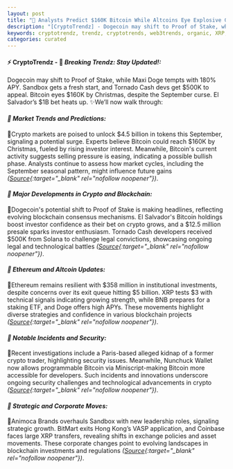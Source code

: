 ```yaml
---
layout: post
title: "🌇 Analysts Predict $160K Bitcoin While Altcoins Eye Explosive Gains"
description: "[CryptoTrendz] - Dogecoin may shift to Proof of Stake, while Maxi Doge tempts with 180% APY. Sandbox gets a fresh start, and Tornado Cash devs get $500K to appeal. Bitcoin eyes $160K by Christmas, despite the September curse. El Salvador’s $1B bet heats up."
keywords: cryptotrendz, trendz, cryptotrends, web3trends, organic, XRP, Doge, Dogecoin, Bitcoin, Altcoins, Analyst, Investors, market
categories: curated
---
```


#### ⚡ CryptoTrendz - 📌 *Breaking Trendz: Stay Updated!:*

Dogecoin may shift to Proof of Stake, while Maxi Doge tempts with 180% APY. Sandbox gets a fresh start, and Tornado Cash devs get $500K to appeal. Bitcoin eyes $160K by Christmas, despite the September curse. El Salvador’s $1B bet heats up. ✨We’ll now walk through:


#### *🔖  Market Trends and Predictions:*  

🔹Crypto markets are poised to unlock $4.5 billion in tokens this September, signaling a potential surge. Experts believe Bitcoin could reach $160K by Christmas, fueled by rising investor interest. Meanwhile, Bitcoin's current activity suggests selling pressure is easing, indicating a possible bullish phase. Analysts continue to assess how market cycles, including the September seasonal pattern, might influence future gains *([Source](https://s.avyag.com/9bym){:target="_blank" rel="nofollow noopener"})*.  

#### *🔖  Major Developments in Crypto and Blockchain:*  

🔹Dogecoin's potential shift to Proof of Stake is making headlines, reflecting evolving blockchain consensus mechanisms. El Salvador's Bitcoin holdings boost investor confidence as their bet on crypto grows, and a $12.5 million presale sparks investor enthusiasm. Tornado Cash developers received $500K from Solana to challenge legal convictions, showcasing ongoing legal and technological battles *([Source](https://s.avyag.com/8tg8){:target="_blank" rel="nofollow noopener"})*.  

#### *🔖  Ethereum and Altcoin Updates:*  

🔹Ethereum remains resilient with $358 million in institutional investments, despite concerns over its exit queue hitting $5 billion. XRP tests $3 with technical signals indicating growing strength, while BNB prepares for a staking ETF, and Doge offers high APYs. These movements highlight diverse strategies and confidence in various blockchain projects *([Source](https://s.avyag.com/adnb){:target="_blank" rel="nofollow noopener"})*.  

#### *🔖  Notable Incidents and Security:*  

🔹Recent investigations include a Paris-based alleged kidnap of a former crypto trader, highlighting security issues. Meanwhile, Nunchuck Wallet now allows programmable Bitcoin via Miniscript-making Bitcoin more accessible for developers. Such incidents and innovations underscore ongoing security challenges and technological advancements in crypto *([Source](https://s.avyag.com/m6vs){:target="_blank" rel="nofollow noopener"})*.  

#### *🔖  Strategic and Corporate Moves:*  

🔹Animoca Brands overhauls Sandbox with new leadership roles, signaling strategic growth. BitMart exits Hong Kong’s VASP application, and Coinbase faces large XRP transfers, revealing shifts in exchange policies and asset movements. These corporate changes point to evolving landscapes in blockchain investments and regulations *([Source](https://s.avyag.com/q1dq){:target="_blank" rel="nofollow noopener"})*.